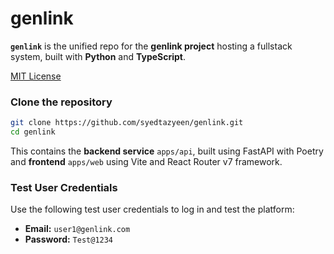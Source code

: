 # genlink

**`genlink`** is the unified repo for the **genlink project** hosting a fullstack system, built with **Python** and **TypeScript**.

[MIT License](./LICENSE)

### Clone the repository

```bash
git clone https://github.com/syedtazyeen/genlink.git
cd genlink
```

This contains the **backend service** `apps/api`, built using FastAPI with Poetry and **frontend** `apps/web` using Vite and React Router v7 framework.

### Test User Credentials

Use the following test user credentials to log in and test the platform:

* **Email:** `user1@genlink.com`
* **Password:** `Test@1234`
